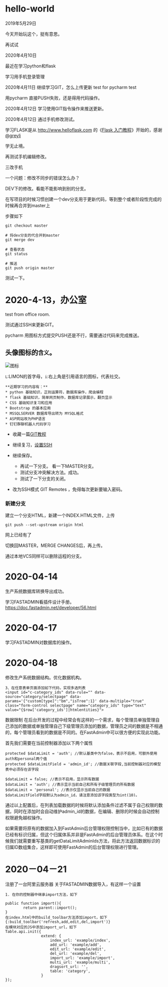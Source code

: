 # hello-world

2019年5月29日

今天开始玩这个，挺有意思。

再试试

2020年4月10日

最近在学习python和flask

学习用手机登录管理

2020年4月11日
继续学习GIT，怎么上传更新
test for pycharm
test

用pycharm 直接PUSH失败，还是得用代码操作。

2020年4月12日
学习使用GIT指令操作来推送更新。

2020年4月12日
通过手机修改测试。

学习FLASK是从 http://www.helloflask.com 的《[Flask 入门教程](http://www.helloflask.com/tutorial/)》开始的，感谢 [@greyli](https://github.com/greyli)

学无止境。

再测试手机编辑修改。

 
三改手机

一个问题：修改不同步的错误怎么办？

DEV下的修改。看能不能影响到别的分支。

在写项目的时候习惯创建一个dev分支用于更新代码，等到整个或者阶段性完成的时候再合并到master上

步骤如下

```# 切换到master分支
git checkout master

# 将dev分支的代合并到master
git merge dev

# 查看状态
git status

# 推送
git push origin master
```

测试一下。
# 2020-4-13，办公室
test from office room.

测试通过SSH来更新GIT。

pycharm 用图标方式提交PUSH还是不行，需要通过代码来完成推送。

头像图标的`含义`。
---
![图标](http://www.cnun.com/images/LI-LOGO-V-40.png)

`L`:LIMON的首字母，`i`:右上角是引用语言的图标，代表社交。

    **近期学习的内容有：**
    * python 基础知识，正则运算符，数据库操作，爬虫编程
    * flask 基础知识，简单网页制作，数据库记录展示，翻页显示
    * CSS 基础知识复习和应用
    * Bootstrap 的基本应用
    * MSSQLSERVER 数据库导出转为 MYSQL格式
    * ASP网站改为PHP语言
    * 钉钉群聊机器人代码学习

* 收藏一篇[GIT教程](https://www.liaoxuefeng.com/wiki/896043488029600) 

* 继续复习，[设置SSH](https://www.jianshu.com/p/3f4b2ede5a93)

* 继续保存。   

    * 再试一下分支。 看一下MASTER分支。
    * 测试分支冲突解决方法。成功。
    * 测试了一下分支的关闭。

* 改为SSH模式 GIT Remotes ，免得每次更新要输入密码。

### 新建分支

建立一个分支HTML，新建一个INDEX.HTML文件，上传

```
git push --set-upstream origin html
```
网上已经有了

切换回MASTER，MERGE CHANGES后，再上传。

通过本地VCS同样可以删除运程的分支。

# 2020-04-14

生产系统数据库转换导出成功。

学习FASTADMIN看插件设计手册。 https://doc.fastadmin.net/developer/56.html 

# 2020-04-17

学习FASTADMIN对数据库的操作。

# 2020-04-18

修改生产系统数据结构。优化数据机构。

```
3、在任意表单页面添加如下代码，实现多选列表
<input id="c-category_ids" data-rule="" data-source="category/selectpage" data-params='{"custom[type]":"bm","isTree":1}' data-multiple="true" class="form-control selectpage" name="category_ids" type="text" value="{$row['category_ids']|htmlentities}">
```

数据限制
在后台开发的过程中经常会有这样的一个需求，每个管理员单独管理自己添加的数据或单独管理自己下级管理员添加的数据，管理员之间的数据是不相通的，每个管理员看到的数据是不同的。在FastAdmin中可以很方便的实现此功能。

首先我们需要在当前控制器添加以下两个属性
```
protected $dataLimit = 'auth'; //默认基类中为false，表示不启用，可额外使用auth和personal两个值
protected $dataLimitField = 'admin_id'; //数据关联字段,当前控制器对应的模型表中必须存在该字段

$dataLimit = false; //表示不启用，显示所有数据
$dataLimit = 'auth'; //表示显示当前自己和所有子级管理员的所有数据
$dataLimit = 'personal'; //表示仅显示当前自己的数据
$dataLimitField字段默认为admin_id，请注意添加该字段类型为int(10)。
```
通过以上配置后，在列表加载数据的时候将默认添加条件过滤不属于自己权限的数据，同时在添加时会自动维护admin_id的数据，在编辑、删除的时候会自动控制权限避免越权操作。

如果需要将原有的数据加入到FastAdmin后台管理权限控制当中，比如已有的数据已经有标识归属，但这个归属体系并非是FastAdmin的后台管理员体系。在这个时候我们就需要重写基类的getDataLimitAdminIds方法，将此方法返回数据标识的归属ID数组集合，这样即可使用FastAdmin的后台管理权限进行管理。

# 2020－04－21

注册了一台阿里云服务器
关于FASTADMIN数据导入，有这样一个设置

```
1. 在你的控制器中继承import方法，如下

public function import(){
        return parent::import();
}
在index.html中的build_toolbar方法添加import，如下
{:build_toolbar('refresh,add,edit,del,import')}
在模块对应的JS中添加import_url，如下
Table.api.init({
                extend: {
                    index_url: 'example/index',
                    add_url: 'example/add',
                    edit_url: 'example/edit',
                    del_url: 'example/del',
                    import_url: 'example/import',
                    multi_url: 'example/multi',
                    dragsort_url: '',
                    table: 'category',
                }
});
```
